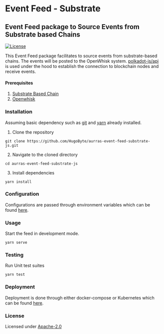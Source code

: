 # Event Feed - Substrate

## Event Feed package to Source Events from Substrate based Chains

[![License](https://img.shields.io/badge/license-Apache--2.0-blue.svg)](http://www.apache.org/licenses/LICENSE-2.0)

This Event Feed package facilitates to source events from substrate-based chains. The events will be posted to the OpenWhisk system. [polkadot-js/api](https://github.com/polkadot-js/api) is used under the hood to establish the connection to blockchain nodes and receive events.

#### Prerequisites

1. [Substrate Based Chain](https://substrate.dev/docs/en/tutorials/create-your-first-substrate-chain/)
2. [Openwhisk](../../../dependencies/openwhisk/)

### Installation

Assuming basic dependency such as [git](https://git-scm.com/) and [yarn](https://yarnpkg.com/) already installed.

1. Clone the repository

```text
git clone https://github.com/HugoByte/aurras-event-feed-substrate-js.git
```

  2. Navigate to the cloned directory

```text
cd aurras-event-feed-substrate-js
```

  3. Install dependencies

```text
yarn install
```

### Configuration

Configurations are passed through environment variables which can be found [here](configuration.md).

### Usage

Start the feed in development mode.

```text
yarn serve
```

### Testing

Run Unit test suites

```text
yarn test
```

### Deployment

Deployment is done through either docker-compose or Kubernetes which can be found [here](deployment/).

### License

Licensed under [Apache-2.0](https://github.com/HugoByte/aurras-documentation/tree/f07f6727f0cb01cccf04f15ec446e2d310ca1cb9/components/event-feed/substrate-event-feed/LICENSE/README.md)

